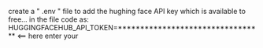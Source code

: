 create a "  .env " file to add the hughing face API key which is available to free...
in the file code as:
HUGGINGFACEHUB_API_TOKEN=*********************************   <== here enter your 
